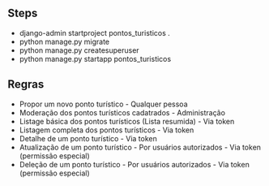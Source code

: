 ## Steps
- django-admin startproject pontos_turisticos .
- python manage.py migrate
- python manage.py createsuperuser
- python manage.py startapp pontos_turisticos

## Regras
- Propor um novo ponto turístico - Qualquer pessoa
- Moderação dos pontos turísticos cadatrados - Administração
- Listage básica dos pontos turísticos (Lista resumida) - Via token
- Listagem completa dos pontos turísticos - Via token
- Detalhe de um ponto turístico - Via token
- Atualização de um ponto turístico - Por usuários autorizados - Via token (permissão especial)
- Deleção de um ponto turístico - Por usuários autorizados - Via token (permissão especial)
